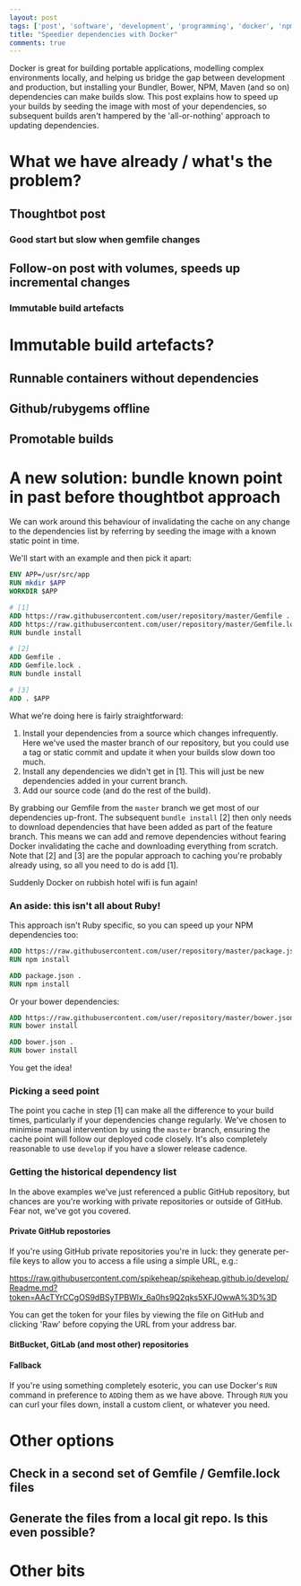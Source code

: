 ```yaml
---
layout: post
tags: ['post', 'software', 'development', 'programming', 'docker', 'npm', 'bundler', 'rails']
title: "Speedier dependencies with Docker"
comments: true
---
```

Docker is great for building portable applications, modelling complex environments locally, and helping us bridge the gap between development and production, but installing your Bundler, Bower, NPM, Maven (and so on) dependencies can make builds slow. This post explains how to speed up your builds by seeding the image with most of your dependencies, so subsequent builds aren't hampered by the 'all-or-nothing' approach to updating dependencies.

<!-- more -->

# What we have already / what's the problem?
## Thoughtbot post
### Good start but slow when gemfile changes
## Follow-on post with volumes, speeds up incremental changes
### Immutable build artefacts

# Immutable build artefacts?
## Runnable containers without dependencies
## Github/rubygems offline
## Promotable builds

# A new solution: bundle known point in past before thoughtbot approach

We can work around this behaviour of invalidating the cache on any change to the dependencies list by referring by seeding the image with a known static point in time. 

We'll start with an example and then pick it apart:

```dockerfile
ENV APP=/usr/src/app
RUN mkdir $APP
WORKDIR $APP

# [1]
ADD https://raw.githubusercontent.com/user/repository/master/Gemfile .
ADD https://raw.githubusercontent.com/user/repository/master/Gemfile.lock .
RUN bundle install

# [2]
ADD Gemfile .
ADD Gemfile.lock .
RUN bundle install

# [3]
ADD . $APP
```

What we're doing here is fairly straightforward:

1. Install your dependencies from a source which changes infrequently. Here we've used the master branch of our repository, but you could use a tag or static commit and update it when your builds slow down too much.
2. Install any dependencies we didn't get in [1]. This will just be new dependencies added in your current branch.
3. Add our source code (and do the rest of the build).

By grabbing our Gemfile from the `master` branch we get most of our dependencies up-front. The subsequent `bundle install` [2] then only needs to download dependencies that have been added as part of the feature branch. This means we can add and remove dependencies without fearing Docker invalidating the cache and downloading everything from scratch. Note that [2] and [3] are the popular approach to caching you're probably already using, so all you need to do is add [1].

Suddenly Docker on rubbish hotel wifi is fun again!

### An aside: this isn't all about Ruby!

This approach isn't Ruby specific, so you can speed up your NPM dependencies too:

```dockerfile
ADD https://raw.githubusercontent.com/user/repository/master/package.json .
RUN npm install

ADD package.json .
RUN npm install
```

Or your bower dependencies:

```dockerfile
ADD https://raw.githubusercontent.com/user/repository/master/bower.json .
RUN bower install

ADD bower.json .
RUN bower install
```

You get the idea!

### Picking a seed point

The point you cache in step [1] can make all the difference to your build times, particularly if your dependencies change regularly. We've chosen to minimise manual intervention by using the `master` branch, ensuring the cache point will follow our deployed code closely. It's also completely reasonable to use `develop` if you have a slower release cadence.

### Getting the historical dependency list

In the above examples we've just referenced a public GitHub repository, but chances are you're working with private repositories or outside of GitHub. Fear not, we've got you covered.

#### Private GitHub repostories

If you're using GitHub private repositories you're in luck: they generate per-file keys to allow you to access a file using a simple URL, e.g.:

https://raw.githubusercontent.com/spikeheap/spikeheap.github.io/develop/Readme.md?token=AAcTYrCCgOS9dBSyTPBWlx_6a0hs9Q2qks5XFJOwwA%3D%3D

You can get the token for your files by viewing the file on GitHub and clicking 'Raw' before copying the URL from your address bar. 

#### BitBucket, GitLab (and most other) repositories

#### Fallback

If you're using something completely esoteric, you can use Docker's `RUN` command in preference to `ADD`ing them as we have above. Through `RUN` you can curl your files down, install a custom client, or whatever you need.


# Other options
## Check in a second set of Gemfile / Gemfile.lock files
## Generate the files from a local git repo. Is this even possible?

# Other bits
<!-- 
Using the above approach we get the benefits of cached dependencies with the benefits of quick builds and deployable artefacts.

Deployments are hard. Striking a balance between stable production builds, fast development cycles and keeping development and production as close as possible is even harder.

### The paradox

Docker images should contain all of the dependencies required to run your application. If we can guarantee that all our Bundler, NPM and Bower dependencies are already built into the image, we no longer need to worry about outages of `rubygems.org` or `github.com`.
-->
